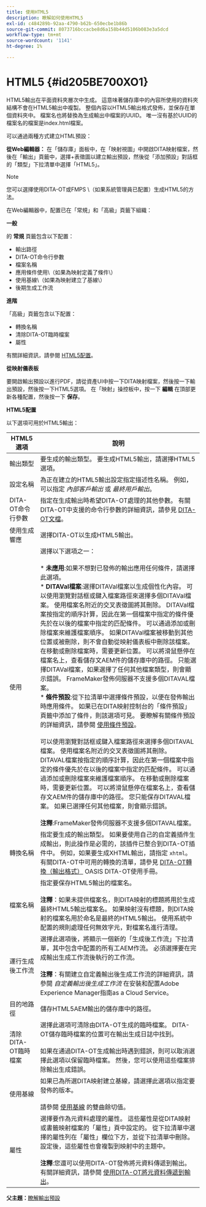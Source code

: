```yaml
---
title: 使用HTML5
description: 瞭解如何使用HTML5
exl-id: c484289b-92aa-4790-b62b-650ecbe1b86b
source-git-commit: 8073716bccacbe8d6a158b44d5106b083e3a5dcd
workflow-type: tm+mt
source-wordcount: '1141'
ht-degree: 1%

---
```


# HTML5 {#id205BE700XO1}

HTML5輸出在平面資料夾層次中生成。 這意味著儲存庫中的內容所使用的資料夾結構不會在HTML5輸出中複製。 整個內容以HTML5輸出格式發佈，並保存在單個資料夾中。 檔案名也將替換為生成輸出中檔案的UUID。 唯一沒有基於UUID的檔案名的檔案是index.html檔案。

可以通過兩種方式建立HTML預設：

**從Web編輯器：** 在「儲存庫」面板中，在「映射視圖」中開啟DITA映射檔案，然後在「輸出」頁籤中，選擇+表徵圖以建立輸出預設，然後從「添加預設」對話框的「類型」下拉清單中選擇「HTML5」。

>[!NOTE]
>
> 您可以選擇使用DITA-OT或FMPS \（如果系統管理員已配置）生成HTML5的方法。

在Web編輯器中，配置已在「常規」和「高級」頁籤下組織：

**一般**

的 **常規** 頁籤包含以下配置：

- 輸出路徑
- DITA-OT命令行參數
- 檔案名稱
- 應用條件使用\（如果為映射定義了條件\）
- 使用基線\（如果為映射建立了基線\）
- 後期生成工作流

**進階**

「高級」頁籤包含以下配置：

- 轉換名稱
- 清除DITA-OT臨時檔案
- 屬性

有關詳細資訊，請參閱 [HTML5配置](#id231KJA00REJ)。

**從映射儀表板**

要開啟輸出預設以進行PDF，請從資產UI中按一下DITA映射檔案，然後按一下輸出預設，然後按一下HTML5選項。 在「映射」操控板中，按一下 **編輯** 在頂部更新各種配置，然後按一下 **保存**。

**HTML5配置**

以下選項可用於HTML5輸出：

| HTML5選項 | 說明 |
| --- | --- |
| 輸出類型 | 要生成的輸出類型。 要生成HTML5輸出，請選擇HTML5選項。 |
| 設定名稱 | 為正在建立的HTML5輸出設定指定描述性名稱。 例如，可以指定 _內部客戶輸出_ 或 _最終用戶輸出_。 |
| DITA-OT命令行參數 | 指定在生成輸出時希望DITA-OT處理的其他參數。 有關DITA-OT中支援的命令行參數的詳細資訊，請參見 [DITA-OT文檔](https://www.dita-ot.org/)。 |
| 使用生成響應 | 選擇DITA-OT以生成HTML5輸出。 |
| 使用 | 選擇以下選項之一：<br><br>* **未應用**:如果不想對已發佈的輸出應用任何條件，請選擇此選項。<br>* **DITAVal檔案**:選擇DITAVal檔案以生成個性化內容。 可以使用瀏覽對話框或鍵入檔案路徑來選擇多個DITAVal檔案。 使用檔案名附近的交叉表徵圖將其刪除。 DITAVal檔案按指定的順序計算，因此在第一個檔案中指定的條件優先於在以後的檔案中指定的匹配條件。 可以通過添加或刪除檔案來維護檔案順序。 如果DITAVal檔案被移動到其他位置或被刪除，則不會自動從映射儀表板中刪除該檔案。 在移動或刪除檔案時，需要更新位置。 可以將滑鼠懸停在檔案名上，查看儲存文AEM件的儲存庫中的路徑。 只能選擇DITAVal檔案，如果選擇了任何其他檔案類型，則會顯示錯誤。 FrameMaker發佈伺服器不支援多個DITAVAL檔案。<br>* **條件預設**:從下拉清單中選擇條件預設，以便在發佈輸出時應用條件。 如果已在DITA映射控制台的「條件預設」頁籤中添加了條件，則該選項可見。 要瞭解有關條件預設的詳細資訊，請參閱 [使用條件預設](generate-output-use-condition-presets.md#id1825FL004PN)。<br><br>可以使用瀏覽對話框或鍵入檔案路徑來選擇多個DITAVAL檔案。 使用檔案名附近的交叉表徵圖將其刪除。 DITAVAL檔案按指定的順序計算，因此在第一個檔案中指定的條件優先於在以後的檔案中指定的匹配條件。 可以通過添加或刪除檔案來維護檔案順序。 在移動或刪除檔案時，需要更新位置。 可以將滑鼠懸停在檔案名上，查看儲存文AEM件的儲存庫中的路徑。 您只能保存DITAVAL檔案。 如果已選擇任何其他檔案，則會顯示錯誤。<br><br>**注釋**:FrameMaker發佈伺服器不支援多個DITAVAL檔案。 |
| 轉換名稱 | 指定要生成的輸出類型。 如果要使用自己的自定義插件生成輸出，則此操作是必需的，該插件已整合到DITA-OT插件中。 例如，如果要生成XHTML輸出，請指定 `xhtml`。 有關DITA-OT中可用的轉換的清單，請參見 [DITA-OT轉換（輸出格式）](http://www.dita-ot.org/2.3/user-guide/AvailableTransforms.html) OASIS DITA-OT使用手冊。 |
| 檔案名稱 | 指定要保存HTML5輸出的檔案名。<br><br>**注釋**：如果未提供檔案名，則DITA映射的標題將用於生成最終HTML5輸出檔案名。 如果映射沒有標題，則DITA映射的檔案名用於命名是最終的HTML5輸出。 使用系統中配置的規則處理任何無效字元，對檔案名進行清理。 |
| 運行生成後工作流 | 選擇此選項後，將顯示一個新的「生成後工作流」下拉清單，其中包含中配置的所有工AEM作流。 必須選擇要在完成輸出生成工作流後執行的工作流。<br><br>**注釋**：有關建立自定義輸出後生成工作流的詳細資訊，請參閱 _自定義輸出後生成工作流_ 在安裝和配置Adobe Experience Manager指南as a Cloud Service。 |
| 目的地路徑 | 儲存HTML5AEM輸出的儲存庫中的路徑。 |
| 清除DITA-OT臨時檔案 | 選擇此選項可清除由DITA-OT生成的臨時檔案。 DITA-OT儲存臨時檔案的位置可在輸出生成日誌中找到。<br><br>如果在通過DITA-OT生成輸出時遇到錯誤，則可以取消選擇此選項以保留臨時檔案。 然後，您可以使用這些檔案排除輸出生成錯誤。 |
| 使用基線 | 如果已為所選DITA映射建立基線，請選擇此選項以指定要發佈的版本。<br><br>請參閱 [使用基線](generate-output-use-baseline-for-publishing.md#id1825FI0J0PF) 的雙曲餘切值。 |
| 屬性 | 選擇要作為元資料處理的屬性。 這些屬性是從DITA映射或書籤映射檔案的「屬性」頁中設定的。 從下拉清單中選擇的屬性列在「屬性」欄位下方，並從下拉清單中刪除。 設定後，這些屬性也會複製到映射中的主題中。<br><br>**注釋**:您還可以使用DITA-OT發佈將元資料傳遞到輸出。 有關詳細資訊，請參閱 [使用DITA-OT將元資料傳遞到輸出](pass-metadata-dita-ot.md#id21BJ00QD0XA)。 |

**父主題：**[&#x200B;瞭解輸出預設](generate-output-understand-presets.md)
